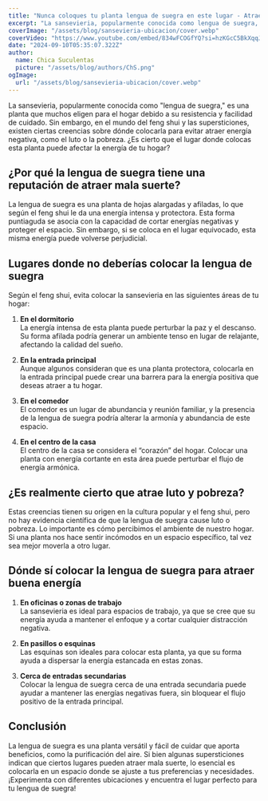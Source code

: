 ```yaml
---
title: "Nunca coloques tu planta lengua de suegra en este lugar ‐ Atrae luto y pobreza?"
excerpt: "La sansevieria, popularmente conocida como lengua de suegra, es una planta que muchos eligen para el hogar debido a su resistencia y facilidad de cuidado. Sin embargo, en el mundo del feng shui y las supersticiones, existen ciertas creencias sobre dónde colocarla para evitar atraer energía negativa."
coverImage: "/assets/blog/sansevieria-ubicacion/cover.webp"
coverVideo: "https://www.youtube.com/embed/834wFCOGfYQ?si=hzKGcC5BkXqqJJxo"
date: "2024-09-10T05:35:07.322Z"
author:
  name: Chica Suculentas
  picture: "/assets/blog/authors/ChS.png"
ogImage:
  url: "/assets/blog/sansevieria-ubicacion/cover.webp"
---
```


La sansevieria, popularmente conocida como "lengua de suegra," es una planta que muchos eligen para el hogar debido a su resistencia y facilidad de cuidado. Sin embargo, en el mundo del feng shui y las supersticiones, existen ciertas creencias sobre dónde colocarla para evitar atraer energía negativa, como el luto o la pobreza. ¿Es cierto que el lugar donde colocas esta planta puede afectar la energía de tu hogar?

## ¿Por qué la lengua de suegra tiene una reputación de atraer mala suerte?

La lengua de suegra es una planta de hojas alargadas y afiladas, lo que según el feng shui le da una energía intensa y protectora. Esta forma puntiaguda se asocia con la capacidad de cortar energías negativas y proteger el espacio. Sin embargo, si se coloca en el lugar equivocado, esta misma energía puede volverse perjudicial.

## Lugares donde **no** deberías colocar la lengua de suegra

Según el feng shui, evita colocar la sansevieria en las siguientes áreas de tu hogar:

1. **En el dormitorio**  
   La energía intensa de esta planta puede perturbar la paz y el descanso. Su forma afilada podría generar un ambiente tenso en lugar de relajante, afectando la calidad del sueño.

2. **En la entrada principal**  
   Aunque algunos consideran que es una planta protectora, colocarla en la entrada principal puede crear una barrera para la energía positiva que deseas atraer a tu hogar.

3. **En el comedor**  
   El comedor es un lugar de abundancia y reunión familiar, y la presencia de la lengua de suegra podría alterar la armonía y abundancia de este espacio.

4. **En el centro de la casa**  
   El centro de la casa se considera el “corazón” del hogar. Colocar una planta con energía cortante en esta área puede perturbar el flujo de energía armónica.

## ¿Es realmente cierto que atrae luto y pobreza?

Estas creencias tienen su origen en la cultura popular y el feng shui, pero no hay evidencia científica de que la lengua de suegra cause luto o pobreza. Lo importante es cómo percibimos el ambiente de nuestro hogar. Si una planta nos hace sentir incómodos en un espacio específico, tal vez sea mejor moverla a otro lugar.

## Dónde **sí** colocar la lengua de suegra para atraer buena energía

1. **En oficinas o zonas de trabajo**  
   La sansevieria es ideal para espacios de trabajo, ya que se cree que su energía ayuda a mantener el enfoque y a cortar cualquier distracción negativa.

2. **En pasillos o esquinas**  
   Las esquinas son ideales para colocar esta planta, ya que su forma ayuda a dispersar la energía estancada en estas zonas.

3. **Cerca de entradas secundarias**  
   Colocar la lengua de suegra cerca de una entrada secundaria puede ayudar a mantener las energías negativas fuera, sin bloquear el flujo positivo de la entrada principal.

## Conclusión

La lengua de suegra es una planta versátil y fácil de cuidar que aporta beneficios, como la purificación del aire. Si bien algunas supersticiones indican que ciertos lugares pueden atraer mala suerte, lo esencial es colocarla en un espacio donde se ajuste a tus preferencias y necesidades. ¡Experimenta con diferentes ubicaciones y encuentra el lugar perfecto para tu lengua de suegra!